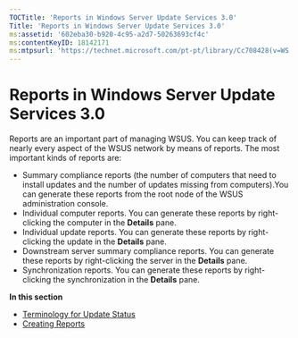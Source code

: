 ```yaml
---
TOCTitle: 'Reports in Windows Server Update Services 3.0'
Title: 'Reports in Windows Server Update Services 3.0'
ms:assetid: '602eba30-b920-4c95-a2d7-50263693cf4c'
ms:contentKeyID: 18142171
ms:mtpsurl: 'https://technet.microsoft.com/pt-pt/library/Cc708428(v=WS.10)'
---
```


Reports in Windows Server Update Services 3.0
=============================================

Reports are an important part of managing WSUS. You can keep track of nearly every aspect of the WSUS network by means of reports. The most important kinds of reports are:

-   Summary compliance reports (the number of computers that need to install updates and the number of updates missing from computers).You can generate these reports from the root node of the WSUS administration console.
-   Individual computer reports. You can generate these reports by right-clicking the computer in the **Details** pane.
-   Individual update reports. You can generate these reports by right-clicking the update in the **Details** pane.
-   Downstream server summary compliance reports. You can generate these reports by right-clicking the server in the **Details** pane.
-   Synchronization reports. You can generate these reports by right-clicking the synchronization in the **Details** pane.

**In this section**

-   [Terminology for Update Status](https://technet.microsoft.com/96b1eadc-cc84-4ffd-8db7-730bdd81e2fc)
-   [Creating Reports](https://technet.microsoft.com/1e0e5df4-dedf-4bae-bbbc-87d43f16693c)
